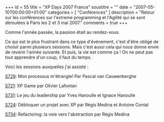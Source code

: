 +++
id = 55
title = "XP Days 2007 France"
soustitre = ""
date = "2007-05-10T00:00:00+01:00"
categories = [ "Conférences" ]
description = "Retour sur les conférences sur l'extreme programming et l'Agilité qui se sont déroulées à Paris les 2 et 3 mai 2007."
comments = true
+++

<div class="chapo"></div>

Comme l'année passée, la passion était au rendez-vous. 

Ce qui est le plus frustrant dans ce type d'événement, c'est d'être obligé de choisir parmi plusieurs sessions. Mais c'est aussi cela qui nous donne envie de revenir l'année suivante. Et puis, la vie est comme ça&nbsp;! On ne peut pas tout apprendre d'un coup, il faut du temps.

Voici les sessions auxquelles j'ai assisté&nbsp;:

[S729](http://xp-france.net/index.php?option=com_content&task=view&id=35&Itemid=104#S729): Mon processus m'étrangle! Par Pascal van Cauwenberghe

[S721](http://xp-france.net/index.php?option=com_content&task=view&id=35&Itemid=104#S721): XP Game par Olivier Lafontan

[S731](http://xp-france.net/index.php?option=com_content&task=view&id=35&Itemid=104#S731): Le jeu du leadership par Yves Hanoulle et Ignace Hanoulle

[S724](http://xp-france.net/index.php?option=com_content&task=view&id=35&Itemid=104#S724): Débloquer un projet avec XP par Régis Medina et Antoine Contal

[S734](http://xp-france.net/index.php?option=com_content&task=view&id=35&Itemid=104#S734): Refactoring: la voie vers l'abstraction par Régis Medina
